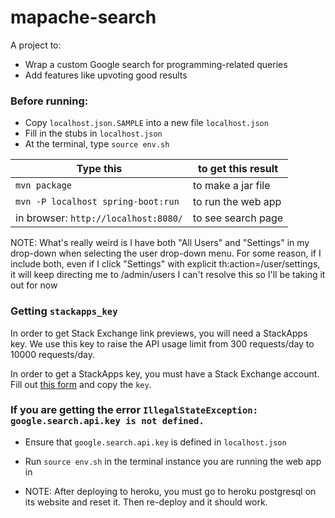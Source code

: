 # mapache-search

A project to:
* Wrap a custom Google search for programming-related queries
* Add features like upvoting good results

### Before running:
* Copy `localhost.json.SAMPLE` into a new file `localhost.json`
* Fill in the stubs in `localhost.json`
* At the terminal, type `source env.sh`

| Type this | to get this result |
|-----------|------------|
| `mvn package` | to make a jar file|
| `mvn -P localhost spring-boot:run` | to run the web app|
| in browser: `http://localhost:8080/` | to see search page |


NOTE:
What's really weird is I have both "All Users" and "Settings" in my drop-down when selecting the user drop-down menu. For some reason, if I include both, even if I click "Settings" with explicit th:action=/user/settings, it will keep directing me to /admin/users
I can't resolve this so I'll be taking it out for now


### Getting `stackapps_key`

In order to get Stack Exchange link previews, you will need a StackApps key.
We use this key to raise the API usage limit from 300 requests/day to 10000 requests/day.

In order to get a StackApps key, you must have a Stack Exchange account.
Fill out [this form](https://stackapps.com/apps/oauth/register) and copy the `key`.

### If you are getting the error `IllegalStateException: google.search.api.key is not defined.`

* Ensure that `google.search.api.key` is defined in `localhost.json`
* Run `source env.sh` in the terminal instance you are running the web app in

* NOTE: After deploying to heroku, you must go to heroku postgresql on its website and reset it. Then re-deploy and it should work.
